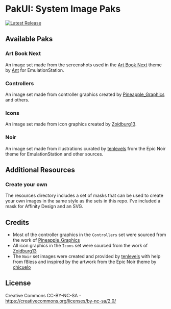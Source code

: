 # PakUI: System Image Paks

[![Latest Release](https://badgers.space/badge/Download/Latest%20Release?icon=eva-download&label=&scale=1&corner_radius=s)](https://github.com/anthonycaccese/pakui-system-image-paks/releases/latest)

## Available Paks

### Art Book Next

An image set made from the screenshots used in the [Art Book Next](https://github.com/anthonycaccese/art-book-next-es) theme by [Ant](https://github.com/anthonycaccese) for EmulationStation.

### Controllers

An image set made from controller graphics created by [Pineapple_Graphics](https://archive.org/details/full-color-pngs) and others.

### Icons

An image set made from icon graphics created by [Zoidburg13](https://github.com/Zoidburg13/ES-DE-System-Icon-Set).

### Noir

An image set made from illustrations curated by [tenlevels](https://www.reddit.com/user/tenlevels/) from the Epic Noir theme for EmulationStation and other sources.

## Additional Resources

### Create your own

The resources directory includes a set of masks that can be used to create your own images in the same style as the sets in this repo.  I've included a mask for Affinity Design and an SVG.

## **Credits**
* Most of the controller graphics in the `Controllers` set were sourced from the work of [Pineapple_Graphics](https://archive.org/details/full-color-pngs)
* All icon graphics in the `Icons` set were sourced from the work of [Zoidburg13](https://github.com/Zoidburg13/ES-DE-System-Icon-Set)
* The `Noir` set images were created and provided by [tenlevels](https://www.reddit.com/user/tenlevels/) with help from f8less and inspired by the artwork from the Epic Noir theme by [chicuelo](https://github.com/c64-dev/es-theme-epicnoir)

## **License**
Creative Commons CC-BY-NC-SA - https://creativecommons.org/licenses/by-nc-sa/2.0/
